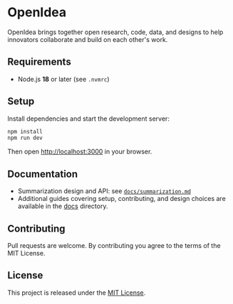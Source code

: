 # OpenIdea

OpenIdea brings together open research, code, data, and designs to help innovators collaborate and build on each other's work. 

## Requirements

- Node.js **18** or later (see `.nvmrc`)

## Setup

Install dependencies and start the development server:

```bash
npm install
npm run dev
```

Then open [http://localhost:3000](http://localhost:3000) in your browser.

## Documentation

- Summarization design and API: see [`docs/summarization.md`](docs/summarization.md)
- Additional guides covering setup, contributing, and design choices are
	available in the [docs](.github/docs/README.md) directory.

## Contributing

Pull requests are welcome. By contributing you agree to the terms of the MIT License.

## License

This project is released under the [MIT License](LICENSE).
